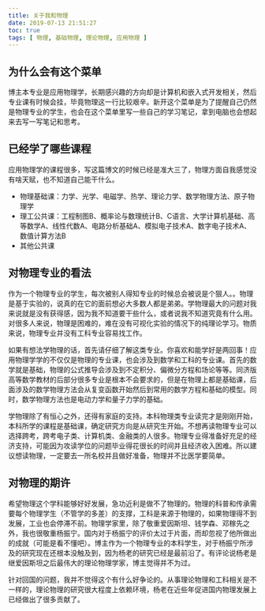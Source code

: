 ```yaml
---
title: 关于我和物理
date: 2019-07-13 21:51:27
toc: true
tags: [ 物理, 基础物理, 理论物理, 应用物理 ]
---
```


## 为什么会有这个菜单

博主本专业是应用物理学，长期感兴趣的方向却是计算机和嵌入式开发相关，然后专业课有时候会挂，毕竟物理这一行比较艰辛。新开这个菜单是为了提醒自己仍然是物理专业的学生，也会在这个菜单里写一些自己的学习笔记，拿到电脑也会想起来去写一写笔记和思考。

<!-- more -->

## 已经学了哪些课程

应用物理学的课程很多，写这篇博文的时候已经是准大三了，物理方面自我感觉没有啥天赋，也不知道自己能干什么。

* 物理基础课：力学、光学、电磁学、热学、理论力学、数学物理方法、原子物理学
* 理工公共课：工程制图B、概率论与数理统计B、C语言、大学计算机基础、高等数学A、线性代数A、电路分析基础A、模拟电子技术A、数字电子技术A、数值计算方法B
* 其他公共课

## 对物理专业的看法

作为一个物理专业的学生，每次被别人得知专业的时候总会被说是个狠人。。物理是基于实验的，说真的在它的面前想必大多数人都是弟弟。学物理最大的问题对我来说就是没有获得感，因为我不知道要干些什么，或者说我不知道究竟有什么用。对很多人来说，物理是困难的，难在没有可视化实验的情况下的纯理论学习。物质来说，物理专业并没有工科专业容易找工作。

如果有想法学物理的话，首先请仔细了解这类专业。你喜欢和能学好是两回事！应用物理学学的不仅仅是物理的专业课，也会涉及到数学和工科的专业课。首先的数学就是基础，物理的公式推导会涉及到不定积分、偏微分方程和场论等等。同济版高等数学教材的后部分很多专业是根本不会要求的，但是在物理上都是基础课，后面涉及的数学物理方法会从复变函数开始然后到常用的数学方程和基础的模型。同时，数学物理方法也是电动力学和量子力学的基础。

学物理除了有恒心之外，还得有家庭的支持。本科物理类专业读完才是刚刚开始，本科所学的课程是基础课，确定研究方向是从研究生开始。不想再读物理专业可以选择跨考，跨考电子类、计算机类、金融类的人很多。物理专业得准备好充足的经济支持，可能因为攻读学位的问题毕业得花很长的时间并且经济收入困难。所以建议想读物理，一定要去一所名校并且做好准备，物理并不比医学要简单。

## 对物理的期许

希望物理这个学科能够好好发展，急功近利是做不了物理的。物理的科普和传承需要每个物理学生（不管学的多差）的支撑，工科是来源于物理的，如果物理得不到发展，工业也会停滞不前。物理学家里，除了敬重爱因斯坦、钱学森、邓稼先之外，我也很敬重杨振宁。国内对于杨振宁的评价太过于片面，而却忽视了他所做出的成就（可能是看不懂吧）。博主作为一个物理专业的本科学生，对于杨振宁所涉及的研究现在还根本没触及到，因为杨老的研究已经是最前沿了。有评论说杨老是继爱因斯坦之后最伟大的理论物理学家，博主觉得并不为过。

针对回国的问题，我并不觉得这个有什么好争论的。从事理论物理和工科相关是不一样的，理论物理的研究很大程度上依赖环境，杨老在近些年促进国内物理发展上已经做出了很多贡献了。
